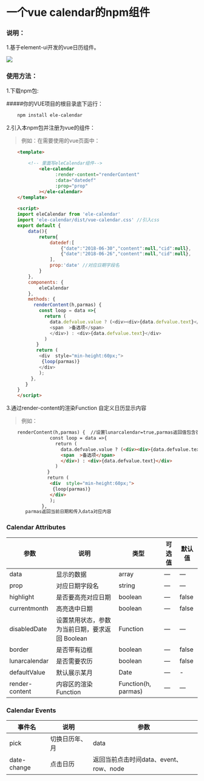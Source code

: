 # 一个vue calendar的npm组件


### 说明：
1.基于element-ui开发的vue日历组件。

![](https://user-gold-cdn.xitu.io/2018/6/26/1643bf39645d064c?w=507&h=472&f=gif&s=20682)

### 使用方法：

1.下载npm包:

#####你的VUE项目的根目录底下运行：
``` sh
    npm install ele-calendar
```
2.引入本npm包并注册为vue的组件：


> 例如：在需要使用的vue页面中：
``` html
	<template>
    	
    	<!-- 里面写eleCalendar组件-->
            <ele-calendar
                  :render-content="renderContent"
                  :data="datedef"
                  :prop="prop"
            ></ele-calendar>
	</template>
	
	<script>
    import eleCalendar from 'ele-calendar'
    import 'ele-calendar/dist/vue-calendar.css' //引入css
    export default {
        data(){
        	return{
        		datedef:[
                    {"date":"2018-06-30","content":null,"cid":null},
                    {"date":"2018-06-26","content":null,"cid":null},
                ],
                prop:'date' //对应日期字段名
        	}
        },
        components: {
            eleCalendar
        },
        methods: {
          renderContent(h,parmas) {
            const loop = data =>{
              return (
                data.defvalue.value ? (<div><div>{data.defvalue.text}</div> 
                <span  >备选项</span>
                </div>) : <div>{data.defvalue.text}</div>
              )
           }
           return (
            <div  style="min-height:60px;">
             {loop(parmas)}
            </div>
            );
         },
       }
    }
    </script>
```
3.通过render-content的渲染Function 自定义日历显示内容
> 例如：
``` html
    renderContent(h,parmas) {  //设置lunarcalendar=true,parmas返回值包含农历
                const loop = data =>{
                  return (
                    data.defvalue.value ? (<div><div>{data.defvalue.text}</div> 
                    <span  >备选项</span>
                    </div>) : <div>{data.defvalue.text}</div>
                  )
               }
               return (
                <div  style="min-height:60px;">
                 {loop(parmas)}
                </div>
                );
             },
       parmas返回当前日期和传入data对应内容

```


### Calendar Attributes
| 参数      | 说明           | 类型      | 可选值        | 默认值  |
| -------------------- | ---------------------------------------------- | ---------------------------------- | ------------------------------ | ------------------------------------------------------------------------------------------- |
| data      | 显示的数据     | array     | —             | —      |
| prop      | 对应日期字段名 | string    | —              | —      |
| highlight | 是否要高亮对应日期 | boolean | —             | false |
| currentmonth | 高亮选中日期 | boolean   | —             | false |
| disabledDate |设置禁用状态，参数为当前日期，要求返回 Boolean | Function | — | — |
| border     | 是否带有边框     | boolean | —               | false |
| lunarcalendar     | 是否需要农历     | boolean | —               | false |
| defaultValue     | 默认展示某月     | Date | —               | - |
| render-content | 内容区的渲染 Function | Function(h, parmas) | — | — |

### Calendar Events
| 事件名 | 说明 | 参数 |
| -------------------- | ---------------------------------------------- | --------------------------------------------------------------------------------------------- |
| pick | 切换日历年、月 | data |
| date-change | 点击日历 | 返回当前点击时间data、event、row、node |

